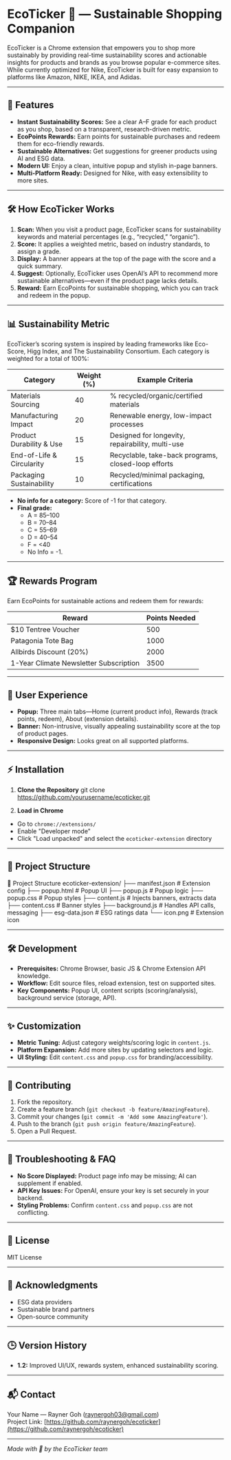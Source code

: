 # EcoTicker 🌱 — Sustainable Shopping Companion

EcoTicker is a Chrome extension that empowers you to shop more sustainably by providing real-time sustainability scores and actionable insights for products and brands as you browse popular e-commerce sites. While currently optimized for Nike, EcoTicker is built for easy expansion to platforms like Amazon, NIKE, IKEA, and Adidas.

---

## 🚀 Features

- **Instant Sustainability Scores:** See a clear A–F grade for each product as you shop, based on a transparent, research-driven metric.
- **EcoPoints Rewards:** Earn points for sustainable purchases and redeem them for eco-friendly rewards.
- **Sustainable Alternatives:** Get suggestions for greener products using AI and ESG data.
- **Modern UI:** Enjoy a clean, intuitive popup and stylish in-page banners.
- **Multi-Platform Ready:** Designed for Nike, with easy extensibility to more sites.

---

## 🛠️ How EcoTicker Works

1. **Scan:** When you visit a product page, EcoTicker scans for sustainability keywords and material percentages (e.g., “recycled,” “organic”).
2. **Score:** It applies a weighted metric, based on industry standards, to assign a grade.
3. **Display:** A banner appears at the top of the page with the score and a quick summary.
4. **Suggest:** Optionally, EcoTicker uses OpenAI’s API to recommend more sustainable alternatives—even if the product page lacks details.
5. **Reward:** Earn EcoPoints for sustainable shopping, which you can track and redeem in the popup.

---

## 📊 Sustainability Metric

EcoTicker’s scoring system is inspired by leading frameworks like Eco-Score, Higg Index, and The Sustainability Consortium. Each category is weighted for a total of 100%:

| Category                  | Weight (%) | Example Criteria                                  |
|---------------------------|------------|---------------------------------------------------|
| Materials Sourcing        | 40         | % recycled/organic/certified materials            |
| Manufacturing Impact      | 20         | Renewable energy, low-impact processes            |
| Product Durability & Use  | 15         | Designed for longevity, repairability, multi-use  |
| End-of-Life & Circularity | 15         | Recyclable, take-back programs, closed-loop efforts|
| Packaging Sustainability  | 10         | Recycled/minimal packaging, certifications        |

- **No info for a category:** Score of -1 for that category.
- **Final grade:**  
  - A = 85–100  
  - B = 70–84  
  - C = 55–69  
  - D = 40–54  
  - F = <40  
  - No Info = -1.

---

## 🏆 Rewards Program

Earn EcoPoints for sustainable actions and redeem them for rewards:

| Reward                                   | Points Needed |
|-------------------------------------------|--------------|
| $10 Tentree Voucher                      | 500          |
| Patagonia Tote Bag                       | 1000         |
| Allbirds Discount (20%)                  | 2000         |
| 1-Year Climate Newsletter Subscription   | 3500         |

---

## 🎨 User Experience

- **Popup:** Three main tabs—Home (current product info), Rewards (track points, redeem), About (extension details).
- **Banner:** Non-intrusive, visually appealing sustainability score at the top of product pages.
- **Responsive Design:** Looks great on all supported platforms.

---

## ⚡ Installation

1. **Clone the Repository**
git clone https://github.com/yourusername/ecoticker.git


2. **Load in Chrome**
- Go to `chrome://extensions/`
- Enable "Developer mode"
- Click "Load unpacked" and select the `ecoticker-extension` directory

---

## 📁 Project Structure

📁 Project Structure
ecoticker-extension/ ├── manifest.json # Extension config ├── popup.html # Popup UI ├── popup.js # Popup logic ├── popup.css # Popup styles ├── content.js # Injects banners, extracts data ├── content.css # Banner styles ├── background.js # Handles API calls, messaging ├── esg-data.json # ESG ratings data └── icon.png # Extension icon


---

## 🛠️ Development

- **Prerequisites:** Chrome Browser, basic JS & Chrome Extension API knowledge.
- **Workflow:** Edit source files, reload extension, test on supported sites.
- **Key Components:** Popup UI, content scripts (scoring/analysis), background service (storage, API).

---

## ✨ Customization

- **Metric Tuning:** Adjust category weights/scoring logic in `content.js`.
- **Platform Expansion:** Add more sites by updating selectors and logic.
- **UI Styling:** Edit `content.css` and `popup.css` for branding/accessibility.

---

## 🤝 Contributing

1. Fork the repository.
2. Create a feature branch (`git checkout -b feature/AmazingFeature`).
3. Commit your changes (`git commit -m 'Add some AmazingFeature'`).
4. Push to the branch (`git push origin feature/AmazingFeature`).
5. Open a Pull Request.

---

## 🧩 Troubleshooting & FAQ

- **No Score Displayed:** Product page info may be missing; AI can supplement if enabled.
- **API Key Issues:** For OpenAI, ensure your key is set securely in your backend.
- **Styling Problems:** Confirm `content.css` and `popup.css` are not conflicting.

---

## 📜 License

MIT License

---

## 🙏 Acknowledgments

- ESG data providers
- Sustainable brand partners
- Open-source community

---

## 🕒 Version History

- **1.2:** Improved UI/UX, rewards system, enhanced sustainability scoring.

---

## 📬 Contact

Your Name — Rayner Goh (raynergoh03@gmail.com)  
Project Link: [https://github.com/raynergoh/ecoticker](https://github.com/raynergoh/ecoticker)

---

*Made with 💚 by the EcoTicker team*
